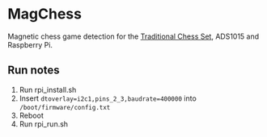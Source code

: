 # MagChess

Magnetic chess game detection for the [Traditional Chess Set](https://www.lego.com/en-cz/product/traditional-chess-set-40719), ADS1015 and Raspberry Pi.

## Run notes

1. Run rpi_install.sh
2. Insert `dtoverlay=i2c1,pins_2_3,baudrate=400000` into `/boot/firmware/config.txt`
3. Reboot
4. Run rpi_run.sh